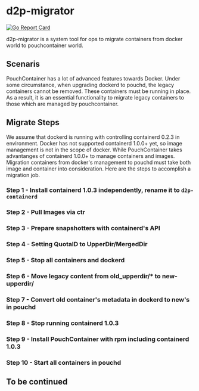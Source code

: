 # d2p-migrator

[![Go Report Card](https://goreportcard.com/badge/github.com/pouchcontainer/d2p-migrator)](https://goreportcard.com/report/github.com/pouchcontainer/d2p-migrator)

d2p-migrator is a system tool for ops to migrate containers from docker world
to pouchcontainer world.

## Scenaris

PouchContainer has a lot of advanced features towards Docker. Under some
circumstance, when upgrading dockerd to pouchd, the legacy containers cannot be
removed. These containers must be running in place. As a result, it is an
essential functionality to migrate legacy containers to those which are managed
by pouchcontainer.

## Migrate Steps

We assume that dockerd is running with controlling containerd 0.2.3 in
environment. Docker has not supported containerd 1.0.0+ yet, so image
management is not in the scope of docker. While PouchContainer takes
advantanges of containerd 1.0.0+ to manage containers and images. Migration
containers from docker's management to pouchd must take both image and
container into consideration. Here are the steps to accomplish a migration job.

### Step 1 - Install containerd 1.0.3 independently, rename it to `d2p-containerd`

### Step 2 - Pull Images via ctr

### Step 3 - Prepare snapshotters with containerd's API

### Step 4 - Setting QuotaID to UpperDir/MergedDir

### Step 5 - Stop all containers and dockerd

### Step 6 - Move legacy content from old_upperdir/* to new-upperdir/

### Step 7 - Convert old container's metadata in dockerd to new's in pouchd

### Step 8 - Stop running containerd 1.0.3

### Step 9 - Install PouchContainer with rpm including containerd 1.0.3

### Step 10 - Start all containers in pouchd

## To be continued
